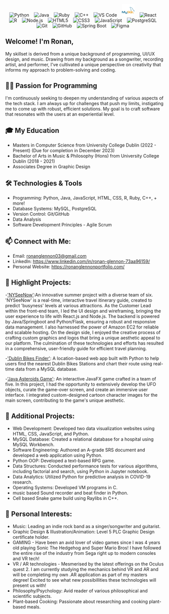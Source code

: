 <p align="center">
  <img src="https://upload.wikimedia.org/wikipedia/commons/c/c3/Python-logo-notext.svg" alt="Python" width="40" height="40"/>&nbsp;&nbsp;&nbsp;
  <img src="https://upload.wikimedia.org/wikipedia/en/3/30/Java_programming_language_logo.svg" alt="Java" width="40" height="40"/>&nbsp;&nbsp;&nbsp;
  <img src="https://upload.wikimedia.org/wikipedia/commons/7/73/Ruby_logo.svg" alt="Ruby" width="40" height="40"/>&nbsp;&nbsp;&nbsp;
  <img src="https://upload.wikimedia.org/wikipedia/commons/1/18/ISO_C%2B%2B_Logo.svg" alt="C++" width="40" height="40"/>&nbsp;&nbsp;&nbsp;
  <img src="https://upload.wikimedia.org/wikipedia/commons/2/2d/Visual_Studio_Code_1.18_icon.svg" alt="VS Code" width="40" height="40"/>&nbsp;&nbsp;&nbsp;
  <img src="https://raw.githubusercontent.com/devicons/devicon/master/icons/mysql/mysql-original-wordmark.svg" alt="MySQL" width="40" height="40"/>&nbsp;&nbsp;&nbsp;
  <img src="https://upload.wikimedia.org/wikipedia/commons/a/a7/React-icon.svg" alt="React" width="40" height="40"/>&nbsp;&nbsp;&nbsp;
  <img src="https://www.r-project.org/logo/Rlogo.svg" alt="R" width="40" height="40"/>&nbsp;&nbsp;&nbsp;
  <img src="https://upload.wikimedia.org/wikipedia/commons/d/d9/Node.js_logo.svg" alt="Node.js" width="40" height="40"/>&nbsp;&nbsp;&nbsp;
  <img src="https://upload.wikimedia.org/wikipedia/commons/6/61/HTML5_logo_and_wordmark.svg" alt="HTML5" width="40" height="40"/>&nbsp;&nbsp;&nbsp;
  <img src="https://upload.wikimedia.org/wikipedia/commons/d/d5/CSS3_logo_and_wordmark.svg" alt="CSS3" width="40" height="40"/>&nbsp;&nbsp;&nbsp;
  <img src="https://upload.wikimedia.org/wikipedia/commons/9/99/Unofficial_JavaScript_logo_2.svg" alt="JavaScript" width="40" height="40"/>&nbsp;&nbsp;&nbsp;
  <img src="https://upload.wikimedia.org/wikipedia/commons/2/29/Postgresql_elephant.svg" alt="PostgreSQL" width="40" height="40"/>&nbsp;&nbsp;&nbsp;
  <img src="https://upload.wikimedia.org/wikipedia/commons/e/e0/Git-logo.svg" alt="Git" width="40" height="40"/>&nbsp;&nbsp;&nbsp;
  <img src="https://upload.wikimedia.org/wikipedia/commons/9/91/Octicons-mark-github.svg" alt="GitHub" width="40" height="40"/>&nbsp;&nbsp;&nbsp;
  <img src="https://upload.wikimedia.org/wikipedia/commons/4/44/Spring_Framework_Logo_2018.svg" alt="Spring Boot" width="40" height="40"/>&nbsp;&nbsp;&nbsp;
  <img src="https://upload.wikimedia.org/wikipedia/commons/3/33/Figma-logo.svg" alt="Figma" width="40" height="40"/>&nbsp;&nbsp;&nbsp;
</p>

## Welcome! I'm Ronan, 

My skillset is derived from a unique background of programming, UI/UX design, and music. Drawing from my background as a songwriter, recording artist, and performer, I've cultivated a unique perspective on creativity that informs my approach to problem-solving and coding.


## 👨‍💻 Passion for Programming 

I'm continuously seeking to deepen my understanding of various aspects of the tech stack. I am always up for challenges that push my limits, instigating me to come up with robust, efficient solutions. My goal is to craft software that resonates with the users at an experiential level.

## 🎓 My Education

- Masters in Computer Science from University College Dublin (2022 - Present) (Due for completion in December 2023)
- Bachelor of Arts in Music & Philosophy (Hons) from University College Dublin (2018 - 2021)
- Associates Degree in Graphic Design

## 🛠️ Technologies & Tools

- Programming: Python, Java, JavaScript, HTML, CSS, R, Ruby, C++, + more!
- Database Systems: MySQL, PostgreSQL
- Version Control: Git/GitHub
- Data Analysis
- Software Development Principles - Agile Scrum

## 📫 Connect with Me:

- Email: ronanglennon03@gmail.com
- LinkedIn: https://www.linkedin.com/in/ronan-glennon-73aa96159/
- Personal Website: https://ronanglennonportfolio.com/

## 🔗 Highlight Projects:

-['NYSeeNow'](https://github.com/Fei117117/NYSeeNow):An innovative summer project with a diverse team of six. 'NYSeeNow' is a real-time, interactive travel itinerary guide, created to predict 'busyness' levels at various attractions. As the Customer Lead within the front-end team, I led the UI design and wireframing, bringing the user experience to life with React.js and Node.js. The backend is powered by Java/Springboot and Python/Flask, ensuring a robust and responsive data management. I also harnessed the power of Amazon EC2 for reliable and scalable hosting. On the design side, I enjoyed the creative process of crafting custom graphics and logos that bring a unique aesthetic appeal to our platform. The culmination of these technologies and efforts has resulted in a comprehensive, user-friendly guide for efficient travel planning.


-['Dublin Bikes Finder'](https://github.com/finbarallan/Dublin-Bikes-App): A location-based web app built with Python to help users find the nearest Dublin Bikes Stations and chart their route using real-time data from a MySQL database.


-['Java Asteroids Game'](https://github.com/mattx245/Java-Asteroids-Game):  An interactive JavaFX game crafted in a team of five. In this project, I had the opportunity to extensively develop the UFO objects, curate the game-over screen, and create an immersive user interface. I integrated custom-designed cartoon character images for the main screen, contributing to the game's unique aesthetic. 

## 👥 Additional Projects:

- Web Development: Developed two data visualization websites using HTML, CSS, JavaScript, and Python.
- MySQL Database: Created a relational database for a hospital using MySQL Workbench.
- Software Engineering: Authored an A-grade SRS document and developed a web application using Python.
- Python OOP: Developed a text-based RPG game.
- Data Structures: Conducted performance tests for various algorithms, including factorial and search, using Python in Jupyter notebook.
- Data Analytics: Utilized Python for predictive analysis in COVID-19 research.
- Operating Systems: Developed VM programs in C.
- music based Sound recorder and beat finder in Python.
- Cell based Snake game build using Raylibs in C++. 

## 🎼 Personal Interests:

- Music: Leading an indie rock band as a singer/songwriter and guitarist.
- Graphic Design & Illustration/Animation: Level 5 PLC Graphic Design certificate holder.
- GAMING - Have been an avid lover of video games since I was 4 years old playing Sonic The Hedgehog and Super Mario Bros! I have followed the entire rise of the industry from Sega right up to modern consoles and VR tech! 
- VR / AR technologies -  Mesmerised by the latest offerings on the Oculus quest 2. I am currently studying the mechanics behind VR and AR and will be completing my own .AR application as part of my masters degree! Excited to see what new possibillities these technologies will present us with!
- Philosophy/Psychology: Avid reader of various philosophical and scientific subjects.
- Plant-based Cooking: Passionate about researching and cooking plant-based meals.

<!--
**Ronan-G3/Ronan-G3** is a ✨ _special_ ✨ repository because its `README.md` (this file) appears on your GitHub profile.
